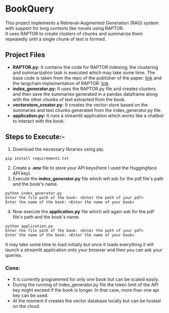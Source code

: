 # BookQuery

This project implements a Retrieval-Augmented Generation (RAG) system with support for long contexts like novels using RAPTOR.  
It uses RAPTOR to create clusters of chunks and summarize them repeatedly until a single chunk of text is formed.

## Project Files

- **RAPTOR.py:** It contains the code for RAPTOR indexing; the clustering and summarization task is executed which may take some time. The base code is taken from the repo of the publisher of the paper: [link](https://github.com/parthsarthi03/raptor/tree/master) and the langchain implementation of RAPTOR: [link](https://github.com/langchain-ai/langchain/blob/master/cookbook/RAPTOR.ipynb)
- **index_generator.py:** It uses the RAPTOR.py file and creates clusters and then save the summaries generated in a pandas dataframe along with the other chunks of text extracted from the book.
- **vectorstore_creator.py:** It creates the vector-store based on the summaries and text chunks generated from the index_generator.py file.
- **application.py:** It runs a streamlit application which works like a chatbot to interact with the book.

## Steps to Execute:-

1. Download the necessary libraries using pip.

```
pip install requirements.txt
```

2. Create a **.env** file to store your API keys(here I used the Huggingface API key).
3. Execute the **index_generator.py** file which will ask for the pdf file's path and the book's name.

```
python index_generator.py
Enter the file path of the book: <Enter the path of your pdf>
Enter the name of the book: <Enter the name of your book>
```

4. Now execute the **application.py** file which will again ask for the pdf file's path and the book's name.

```
python application.py
Enter the file path of the book: <Enter the path of your pdf>
Enter the name of the book: <Enter the name of your book>
```

It may take some time to load initially but once it loads everything it will launch a streamlit application onto your browser and then you can ask your queries.

### Cons:

- It is currently programmed for only one book but can be scaled easily.
- During the running of index_generator.py file the token limit of the API key might exceed if the book is longer. In that case, more than one api key can be used.
- At the moment it creates the vector database locally but can be hosted on the cloud.
